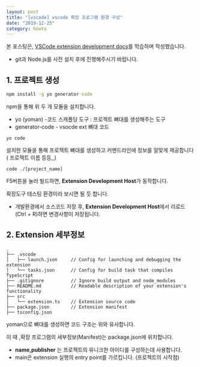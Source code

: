 ```yaml
---
layout: post
title: "[vscode] vscode 확장 프로그램 환경 구성"
date: "2019-12-25"
category: howto
---
```


본 포스팅은, [VSCode extension development docs](https://code.visualstudio.com/api)를 학습하며 작성했습니다.

- git과 Node.js를 사전 설치 후에 진행해주시기 바랍니다.

## 1. 프로젝트 생성

```cmd
npm install -g yo generator-code
```

npm을 통해 위 두 개 모듈을 설치합니다.

- yo (yoman) -코드 스캐폴딩 도구 : 프로젝트 뼈대를 생성해주는 도구
- generator-code - vsocde ext 뼈대 코드

```
yo code
```

설치한 모듈을 통해 프로젝트 뼈대를 생성하고 커멘드라인에 정보를 알맞게 제공합니다 ( 프로젝트 이름 등등,,)

```
code ./[project_name]
```

F5버튼을 눌러 빌드하면, **Extension Development Host**가 동작합니다.

확장도구 테스팅 환경이라 보시면 될 듯 합니다.

- 개발환경에서 소스코드 저장 후, **Extension Development Host**에서 리로드(Ctrl + R)하면 변경사항이 저장됩니다.

## 2. Extension 세부정보

```
.
├── .vscode
│   ├── launch.json     // Config for launching and debugging the extension
│   └── tasks.json      // Config for build task that compiles TypeScript
├── .gitignore          // Ignore build output and node_modules
├── README.md           // Readable description of your extension's functionality
├── src
│   └── extension.ts    // Extension source code
├── package.json        // Extension manifest
├── tsconfig.json
```

yoman으로 뼈대를 생성하면 코드 구조는 위와 유사합니다.

이 때 ,확장 프로그램의 세부정보(Manifest)는 package.json에 위치합니다.

- **name,publisher** 는 프로젝트의 유니크한 아이디를 구성하는데 사용합니다.
- main은 extension 실행의 entry point를 가르킵니다. (프로젝트의 시작점)

